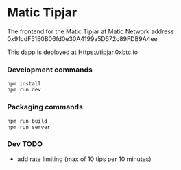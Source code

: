 # Matic Tipjar

 The frontend for the Matic Tipjar at Matic Network address 0x91cdF51E0B06fd0e30A4199a5D572c89FDB9A4ee

This dapp is deployed at Https://tipjar.0xbtc.io


### Development commands
```
npm install
npm run dev
```

### Packaging commands
```
npm run build
npm run server
```


### Dev TODO

* add rate limiting (max of 10 tips per 10 minutes)
